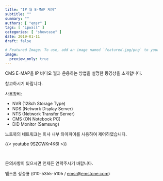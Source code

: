 ```yaml
---
title: "IP 월 E-MAP 제어"
subtitle: ""
summary: ""
authors: [ "emsr" ]
tags: [ "ipwall" ]
categories: [ "showcase" ]
date: 2019-01-11
draft: false

# Featured Image: To use, add an image named `featured.jpg/png` to your page's folder.
image:
  preview_only: true
---
```


CMS E-MAP을 IP 비디오 월과 운용하는 방법을 설명한 동영상을 소개합니다.

참고하시기 바랍니다.

사용장비:

- NVR (128ch Storage Type)
- NDS (Network Display Server)
- NTS (Network Transfer Server)
- CMS (ON Notebook PC)
- DID Monitor (Samsung)

노트북의 네트워크는 회사 내부 와이파이를 사용하여 제어하였습니다.

{{< youtube 9SZCWKr4K6I >}}

&nbsp;

문의사항이 있으시면 언제든 연락주시기 바랍니다.

엠스톤 정승룡 (010-5355-5105 / emsr@emstone.com)
